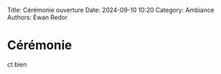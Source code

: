 Title: Cérémonie ouverture
Date: 2024-09-10 10:20
Category: Ambiance
Authors: Ewan Redor

# Cérémonie

ct bien